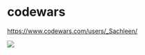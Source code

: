 # codewars

https://www.codewars.com/users/_Sachleen/

![](https://www.codewars.com/users/_Sachleen/badges/large)

